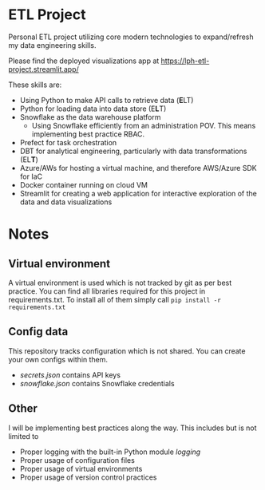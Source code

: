 # ETL Project
Personal ETL project utilizing core modern technologies to expand/refresh my data engineering skills.

Please find the deployed visualizations app at https://lph-etl-project.streamlit.app/

These skills are:
- Using Python to make API calls to retrieve data (**E**LT)
- Python for loading data into data store (E**L**T)
- Snowflake as the data warehouse platform
  - Using Snowflake efficiently from an administration POV. This means implementing best practice RBAC.
- Prefect for task orchestration
- DBT for analytical engineering, particularly with data transformations (EL**T**)
- Azure/AWs for hosting a virtual machine, and therefore AWS/Azure SDK for IaC
- Docker container running on cloud VM
- Streamlit for creating a web application for interactive exploration of the data and data visualizations

# Notes
## Virtual environment
A virtual environment is used which is not tracked by git as per best practice. You can find all libraries required for this project in requirements.txt. To install all of them simply call ```pip install -r requirements.txt```

## Config data
This repository tracks configuration which is not shared. You can create your own configs within them.
- *secrets.json* contains API keys
- *snowflake.json* contains Snowflake credentials

## Other    
I will be implementing best practices along the way. This includes but is not limited to
- Proper logging with the built-in Python module *logging*
- Proper usage of configuration files
- Proper usage of virtual environments
- Proper usage of version control practices